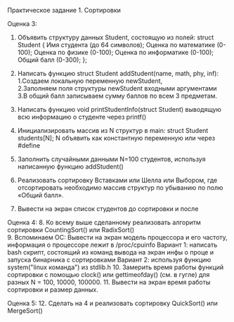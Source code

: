 Практическое задание 1. Сортировки

Оценка 3:
1. Объявить структуру данных Student, состоящую из полей:
	struct Student {
	Имя студента (до 64 символов);
	Оценка по математике (0-100); 
	Оценка по физике (0-100); 
	Оценка по информатике (0-100);
	Общий балл (0-300);
	};

2. Написать функцию struct Student addStudent(name, math, phy, inf):  
	1.Создаем локальную переменную newStudent,  
	2.Заполняем поля структуры newStudent входными аргументами  
	3.В общий балл записываем сумму баллов по всем 3 предметам.  
3. Написать функцию void printStudentInfo(struct Student) выводящую всю информацию о студенте через printf()  
4. Инициализировать массив из N структур в main: struct Student students[N]; N объявить как константную переменную или через #define  
5. Заполнить случайными данными N=100 студентов, используя написанную функцию addStudent()  
6. Реализовать сортировку Вставками или Шелла или Выбором, где отсортировать необходимо массив структур по убыванию по полю «Общий балл».  
7. Вывести на экран список студентов до сортировки и после  

Оценка 4:
8. Ко всему выше сделанному реализовать алгоритм сортировки CountingSort() или RadixSort()  
9. Вспоминаем ОС: 
  Вывести на экран модель процессора и его частоту, информация о процессоре лежит в /proc/cpuinfo
	Вариант 1: написать bash скрипт, состоящий из команд вывода на экран инфы о проце и запуска бинарника с сортировками
	Вариант 2: используя функцию system("linux команда") из stdlib.h 
10. Замерить время работы функций сортировки с помощью clock() или gettimeofday() (см. в гугле) для разных N = 100, 10000, 100000.
11. Вывести на экран время работы сортировки и размер данных.

Оценка 5:
12. Сделать на 4 и реализовать сортировку QuickSort() или MergeSort()
